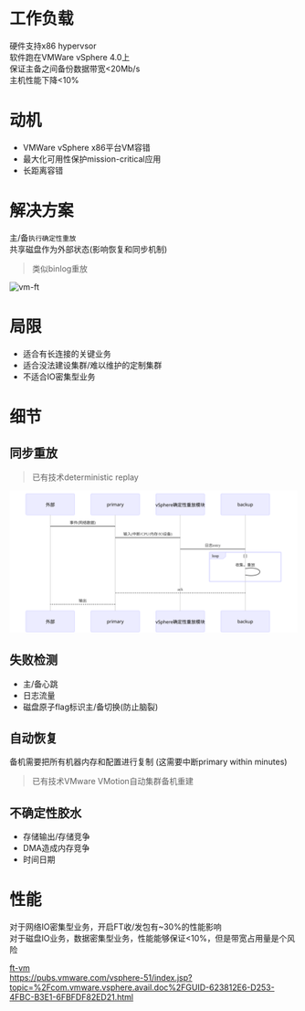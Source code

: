 # 工作负载
硬件支持x86 hypervsor  
软件跑在VMWare vSphere 4.0上  
保证主备之间备份数据带宽<20Mb/s  
主机性能下降<10%  

# 动机
- VMWare vSphere x86平台VM容错
- 最大化可用性保护mission-critical应用
- 长距离容错

# 解决方案
主/备`执行确定性重放`  
共享磁盘作为外部状态(影响恢复和同步机制)  

> 类似binlog重放

![vm-ft](https://note.youdao.com/yws/public/resource/8f83e1297252c926e45efa55a901a1d2/xmlnote/WEBRESOURCE9a8964975b6efcf64c69af0ac7cc4cf4/77)

# 局限
- 适合有长连接的关键业务
- 适合没法建设集群/难以维护的定制集群
- 不适合IO密集型业务

# 细节
## 同步重放
> 已有技术deterministic replay

![vm-ft-replay](image/vm-ft-replay.svg)

## 失败检测
- 主/备心跳
- 日志流量
- 磁盘原子flag标识主/备切换(防止脑裂)

## 自动恢复
备机需要把所有机器内存和配置进行复制 (这需要中断primary within minutes)  
> 已有技术VMware VMotion自动集群备机重建

## 不确定性胶水
- 存储输出/存储竞争
- DMA造成内存竞争
- 时间日期

# 性能
对于网络IO密集型业务，开启FT收/发包有~30%的性能影响  
对于磁盘IO业务，数据密集型业务，性能能够保证<10%，但是带宽占用量是个风险  

[ft-vm](https://www.vmware.com/content/dam/digitalmarketing/vmware/en/pdf/techpaper/fttech.pdf)  
https://pubs.vmware.com/vsphere-51/index.jsp?topic=%2Fcom.vmware.vsphere.avail.doc%2FGUID-623812E6-D253-4FBC-B3E1-6FBFDF82ED21.html  